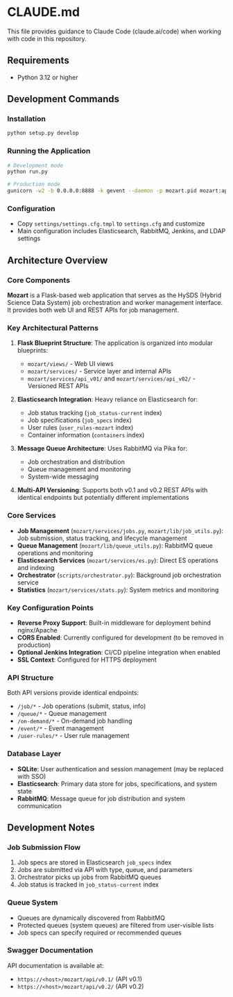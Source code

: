 # CLAUDE.md

This file provides guidance to Claude Code (claude.ai/code) when working with code in this repository.

## Requirements

- Python 3.12 or higher

## Development Commands

### Installation
```bash
python setup.py develop
```

### Running the Application
```bash
# Development mode
python run.py

# Production mode
gunicorn -w2 -b 0.0.0.0:8888 -k gevent --daemon -p mozart.pid mozart:app
```

### Configuration
- Copy `settings/settings.cfg.tmpl` to `settings.cfg` and customize
- Main configuration includes Elasticsearch, RabbitMQ, Jenkins, and LDAP settings

## Architecture Overview

### Core Components

**Mozart** is a Flask-based web application that serves as the HySDS (Hybrid Science Data System) job orchestration and worker management interface. It provides both web UI and REST APIs for job management.

### Key Architectural Patterns

1. **Flask Blueprint Structure**: The application is organized into modular blueprints:
   - `mozart/views/` - Web UI views
   - `mozart/services/` - Service layer and internal APIs
   - `mozart/services/api_v01/` and `mozart/services/api_v02/` - Versioned REST APIs

2. **Elasticsearch Integration**: Heavy reliance on Elasticsearch for:
   - Job status tracking (`job_status-current` index)
   - Job specifications (`job_specs` index)
   - User rules (`user_rules-mozart` index)
   - Container information (`containers` index)

3. **Message Queue Architecture**: Uses RabbitMQ via Pika for:
   - Job orchestration and distribution
   - Queue management and monitoring
   - System-wide messaging

4. **Multi-API Versioning**: Supports both v0.1 and v0.2 REST APIs with identical endpoints but potentially different implementations

### Core Services

- **Job Management** (`mozart/services/jobs.py`, `mozart/lib/job_utils.py`): Job submission, status tracking, and lifecycle management
- **Queue Management** (`mozart/lib/queue_utils.py`): RabbitMQ queue operations and monitoring
- **Elasticsearch Services** (`mozart/services/es.py`): Direct ES operations and indexing
- **Orchestrator** (`scripts/orchestrator.py`): Background job orchestration service
- **Statistics** (`mozart/services/stats.py`): System metrics and monitoring

### Key Configuration Points

- **Reverse Proxy Support**: Built-in middleware for deployment behind nginx/Apache
- **CORS Enabled**: Currently configured for development (to be removed in production)
- **Optional Jenkins Integration**: CI/CD pipeline integration when enabled
- **SSL Context**: Configured for HTTPS deployment

### API Structure

Both API versions provide identical endpoints:
- `/job/*` - Job operations (submit, status, info)
- `/queue/*` - Queue management
- `/on-demand/*` - On-demand job handling
- `/event/*` - Event management
- `/user-rules/*` - User rule management

### Database Layer

- **SQLite**: User authentication and session management (may be replaced with SSO)
- **Elasticsearch**: Primary data store for jobs, specifications, and system state
- **RabbitMQ**: Message queue for job distribution and system communication

## Development Notes

### Job Submission Flow
1. Job specs are stored in Elasticsearch `job_specs` index
2. Jobs are submitted via API with type, queue, and parameters
3. Orchestrator picks up jobs from RabbitMQ queues
4. Job status is tracked in `job_status-current` index

### Queue System
- Queues are dynamically discovered from RabbitMQ
- Protected queues (system queues) are filtered from user-visible lists
- Job specs can specify required or recommended queues

### Swagger Documentation
API documentation is available at:
- `https://<host>/mozart/api/v0.1/` (API v0.1)
- `https://<host>/mozart/api/v0.2/` (API v0.2)